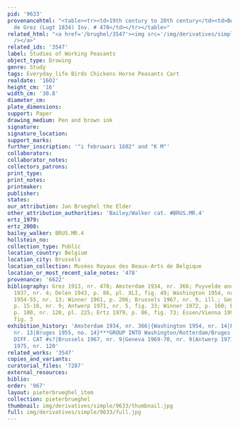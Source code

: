 ```yaml
---
pid: '9633'
provenancehtml: "<table><tr><td>19th century to 20th century</td><td>Belgium Brussels</td><td>Jean
  de Grez (Lugt 1834) Inv. # 478</td></tr></table>"
related_html: "<a href='/brughel/3547'><img src='/img/derivatives/simple/3547/thumbnail.jpg'
  /></a>"
related_ids: '3547'
label: Studies of Working Peasants
object_type: Drawing
genre: Study
tags: Everyday_life Birds Chickens Horse Peasants Cart
realdate: '1602'
height_cm: '16'
width_cm: '30.8'
diameter_cm:
plate_dimensions:
support: Paper
drawing_medium: Pen and brown ink
signature:
signature_location:
support_marks:
further_inscription: '"i februwari 1602" and "K M"'
collaborators:
collaborator_notes:
collectors_patrons:
print_type:
print_notes:
printmaker:
publisher:
states:
our_attribution: Jan Brueghel the Elder
other_attribution_authorities: 'Bailey/Walker cat. #BRUS.MR.4'
ertz_1979:
ertz_2008:
bailey_walker: BRUS.MR.4
hollstein_no:
collection_type: Public
location_country: Belgium
location_city: Brussels
location_collection: Musées Royaux des Beaux-Arts de Belgique
location_or_most_recent_sale_notes: '478'
provenance: '6622'
bibliography: Grez 1913, nr. 478; Amsterdam 1934, nr. 366; Puyvelde and Goldschmidt
  1937, nr. 4; Delen 1943, p. 86, pl. XLI, fig. 49; Washington 1954, nr. 14; Rotterdam
  1954-55, nr. 13; Winner 1961, p. 206; Brussels 1967, nr. 9, ill.; Geneva 1969-70,
  p. 15-16, nr. 9; Antwerp 1971, nr. 5, fig. 33; Winner 1972, p. 160; Berlin 1975,
  p. 100, nr. 120, pl. 225; Ertz 1979, p. 86, fig. 73; Essen/Vienna 1997-98, p. 206,
  fig. 3
exhibition_history: 'Amsterdam 1934, nr. 366|{Washington 1954, nr. 14|Rotterdam 1954-55,
  nr. 13|Bruges 1955, no. 14}***GROUP INTO Washington/Rotterdam/Bruges 1954-56 BUT
  DIFF. CAT #s?|Brussels 1967, nr. 9|Geneva 1969-70, nr. 9|Antwerp 1971, nr. 5|Berlin
  1975, nr. 120'
related_works: '3547'
copies_and_variants:
curatorial_files: '7287'
external_resources:
biblio:
order: '967'
layout: pieterbrueghel_item
collection: pieterbrueghel
thumbnail: img/derivatives/simple/9633/thumbnail.jpg
full: img/derivatives/simple/9633/full.jpg
---
```

